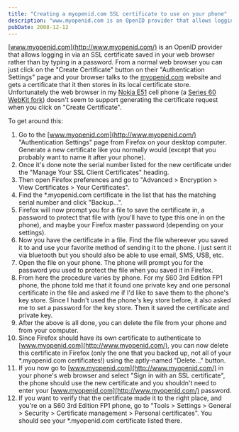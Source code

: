```yaml
---
title: "Creating a myopenid.com SSL certificate to use on your phone"
description: "www.myopenid.com is an OpenID provider that allows logging in via an SSL certificate saved in your web browser rather than by typing in a password. Fr..."
pubDate: 2008-12-12
---
```


[www.myopenid.com](http://www.myopenid.com/) is an OpenID provider that allows logging in via an SSL certificate saved in your web browser rather than by typing in a password. From a normal web browser you can just click on the "Create Certificate" button on their "Authentication Settings" page and your browser talks to the [myopenid.com](http://www.myopenid.com/) website and gets a certificate that it then stores in its local certificate store.  Unfortunately the web browser in my [Nokia E51](http://en.wikipedia.org/wiki/Nokia_E51) cell phone (a [Series 60 WebKit fork](http://opensource.nokia.com/projects/S60browser/)) doesn't seem to support generating the certificate request when you click on "Create Certificate".

To get around this:

1. Go to the [www.myopenid.com](http://www.myopenid.com/) "Authentication Settings" page from Firefox on your desktop computer. Generate a new certificate like you normally would (except that you probably want to name it after your phone).
2. Once it's done note the serial number listed for the new certificate under the "Manage Your SSL Client Certificates" heading.
3. Then open Firefox preferences and go to "Advanced > Encryption > View Certificates > Your Certificates".
4. Find the *.myopenid.com certificate in the list that has the matching serial number and click "Backup...".
5. Firefox will now prompt you for a file to save the certificate in, a password to protect that file with (you'll have to type this one in on the phone), and maybe your Firefox master password (depending on your settings).
6. Now you have the certificate in a file. Find the file whereever you saved it to and use your favorite method of sending it to the phone. I just sent it via bluetooth but you should also be able to use email, SMS, USB, etc.
7. Open the file on your phone. The phone will prompt you for the password you used to protect the file when you saved it in Firefox.
8. From here the procedure varies by phone. For my S60 3rd Edition FP1 phone, the phone told me that it found one private key and one personal certificate in the file and asked me if I'd like to save them to the phone's key store. Since I hadn't used the phone's key store before, it also asked me to set a password for the key store. Then it saved the certificate and private key.
9. After the above is all done, you can delete the file from your phone and from your computer.
10. Since Firefox should have its own certificate to authenticate to [www.myopenid.com](http://www.myopenid.com/), you can now delete this certificate in Firefox (only the one that you backed up, not all of your *.myopenid.com certificates!) using the aptly-named "Delete..." button.
11. If you now go to [www.myopenid.com](http://www.myopenid.com/) in your phone's web browser and select "Sign in with an SSL certificate", the phone should use the new certificate and you shouldn't need to enter your [www.myopenid.com](http://www.myopenid.com/) password.
12. If you want to verify that the certificate made it to the right place, and you're on a S60 3rd Edition FP1 phone, go to "Tools > Settings > General > Security > Certificate management > Personal certificates". You should see your *.myopenid.com certificate listed there.